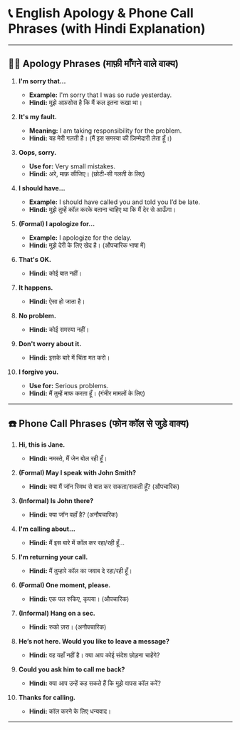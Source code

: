 # 📞 English Apology & Phone Call Phrases (with Hindi Explanation)

---

## 🙇‍♂️ Apology Phrases (माफ़ी माँगने वाले वाक्य)

1. **I'm sorry that…**

   * **Example:** I'm sorry that I was so rude yesterday.
   * **Hindi:** मुझे अफ़सोस है कि मैं कल इतना रूखा था।

2. **It's my fault.**

   * **Meaning:** I am taking responsibility for the problem.
   * **Hindi:** यह मेरी गलती है। (मैं इस समस्या की ज़िम्मेदारी लेता हूँ।)

3. **Oops, sorry.**

   * **Use for:** Very small mistakes.
   * **Hindi:** अरे, माफ़ कीजिए। (छोटी-सी गलती के लिए)

4. **I should have…**

   * **Example:** I should have called you and told you I’d be late.
   * **Hindi:** मुझे तुम्हें कॉल करके बताना चाहिए था कि मैं देर से आऊँगा।

5. **(Formal) I apologize for…**

   * **Example:** I apologize for the delay.
   * **Hindi:** मुझे देरी के लिए खेद है। (औपचारिक भाषा में)

6. **That's OK.**

   * **Hindi:** कोई बात नहीं।

7. **It happens.**

   * **Hindi:** ऐसा हो जाता है।

8. **No problem.**

   * **Hindi:** कोई समस्या नहीं।

9. **Don't worry about it.**

   * **Hindi:** इसके बारे में चिंता मत करो।

10. **I forgive you.**

    * **Use for:** Serious problems.
    * **Hindi:** मैं तुम्हें माफ करता हूँ। (गंभीर मामलों के लिए)

---

## ☎️ Phone Call Phrases (फोन कॉल से जुड़े वाक्य)

1. **Hi, this is Jane.**

   * **Hindi:** नमस्ते, मैं जेन बोल रही हूँ।

2. **(Formal) May I speak with John Smith?**

   * **Hindi:** क्या मैं जॉन स्मिथ से बात कर सकता/सकती हूँ? (औपचारिक)

3. **(Informal) Is John there?**

   * **Hindi:** क्या जॉन वहाँ है? (अनौपचारिक)

4. **I'm calling about…**

   * **Hindi:** मैं इस बारे में कॉल कर रहा/रही हूँ…

5. **I'm returning your call.**

   * **Hindi:** मैं तुम्हारे कॉल का जवाब दे रहा/रही हूँ।

6. **(Formal) One moment, please.**

   * **Hindi:** एक पल रुकिए, कृपया। (औपचारिक)

7. **(Informal) Hang on a sec.**

   * **Hindi:** रुको ज़रा। (अनौपचारिक)

8. **He’s not here. Would you like to leave a message?**

   * **Hindi:** वह यहाँ नहीं है। क्या आप कोई संदेश छोड़ना चाहेंगे?

9. **Could you ask him to call me back?**

   * **Hindi:** क्या आप उन्हें कह सकते हैं कि मुझे वापस कॉल करें?

10. **Thanks for calling.**

    * **Hindi:** कॉल करने के लिए धन्यवाद।

---
